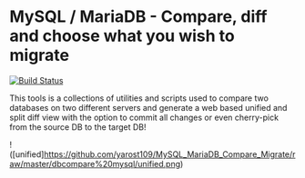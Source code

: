 # MySQL / MariaDB - Compare, diff and choose what you wish to migrate

[![Build Status](https://travis-ci.org/joemccann/dillinger.svg?branch=master)](https://travis-ci.org/joemccann/dillinger)

This tools is a collections of utilities and scripts used to compare two databases on two different servers and generate a web based unified and split diff view with the option to commit all changes or even cherry-pick from the source DB to the target DB!

!([unified]https://github.com/yarost109/MySQL_MariaDB_Compare_Migrate/raw/master/dbcompare%20mysql/unified.png)
